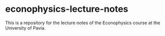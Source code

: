 # econophysics-lecture-notes
This is a repository for the lecture notes of the Econophysics course at the University of Pavia.
